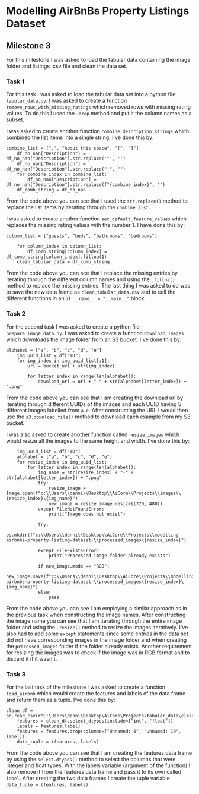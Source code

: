 # Modelling AirBnBs Property Listings Dataset

## Milestone 3
For this milestone I was asked to load the tabular data containing the image folder and listings .csv file and clean the data set.

### Task 1
For this task I was asked to load the tabular data set into a python file `tabular_data.py`. I was asked to create a function `remove_rows_with_missing_ratings` which removed rows with missing rating values. To do this I used the `.drop` method and put it the column names as a subset.

I was asked to create another function `combine_description_strings` which combined the list items into a single string. I've done this by:
```
combine_list = [",", "About this space", "[", "]"]
    df_no_nan["Description"] = df_no_nan["Description"].str.replace('"', '')
    df_no_nan["Description"] = df_no_nan["Description"].str.replace("'", "") 
    for combine_index in combine_list:   
        df_no_nan["Description"] = df_no_nan["Description"].str.replace(f"{combine_index}", "")         
    df_comb_string = df_no_nan
```
From the code above you can see that I used the `str.replace()` method to replace the list items by iterating through the `combine_list`.

I was asked to create another function `set_default_feature_values` which replaces the missing rating values with the number 1. I have done this by:
```
column_list = ["guests", "beds", "bathrooms", "bedrooms"]

    for column_index in column_list:
        df_comb_string[column_index] = df_comb_string[column_index].fillna(1)
    clean_tabular_data = df_comb_string
```
From the code above you can see that I replace the missing entries by iterating through the different column names and using the `.fillna()` method to replace the missing entries. The last thing I was asked to do was to save the new data frame as `clean_tabular_data.csv` and to call the different functions in an `if __name__ = "__main__"` block.

### Task 2
For the second task I was asked to create a python file `prepare_image_data.py`. I was asked to create a function `download_images` which downloads the image folder from an S3 bucket. I've done this by:
```
alphabet = ["a", "b", "c", "d", "e"]
    img_uuid_list = df["ID"]
    for img_index in img_uuid_list[:1]:
        url = bucket_url + str(img_index)

        for letter_index in range(len(alphabet)):
            download_url = url + "-" + str(alphabet[letter_index]) + ".png"
```
From the code above you can see that I am creating the download url by iterating through different UUIDs of the images and each UUID having 5 different images labelled from `a-e`. After constructing the URL I would then use the `s3.download_file()` method to download each example from my S3 bucket.

I was also asked to create another function called `resize_images` which would resize all the images to the same height and width. I've done this by:
```
    img_uuid_list = df["ID"]
    alphabet = ["a", "b", "c", "d", "e"]
    for resize_index in img_uuid_list:
        for letter_index in range(len(alphabet)):
            img_name = str(resize_index) + "-" + str(alphabet[letter_index]) + ".png"
            try:
                resize_image = Image.open(f"c:\\Users\\denni\\Desktop\\AiCore\\Projects\\images\\{resize_index}\{img_name}")
                new_image = resize_image.resize((720, 480))
            except FileNotFoundError:
                print("Image does not exist")

            try:
                os.mkdir(f"c:\\Users\\denni\\Desktop\\AiCore\\Projects\\modelling-airbnbs-property-listing-dataset-\\processed_images\{resize_index}")
            
            except FileExistsError:
                print("Processed image folder already exists")

            if new_image.mode == "RGB":
                new_image.save(f"c:\\Users\\denni\\Desktop\\AiCore\\Projects\\modelling-airbnbs-property-listing-dataset-\\processed_images\{resize_index}\{img_name}")
            else:
                pass
```
From the code above you can see I am employing a similar approach as in the previous task when constructing the image names. After constructing the image name you can see that I am iterating through the entire image folder and using the `.resize()` method to resize the images iteratively. I've also had to add some `except` statements since some entries in the data set did not have corresponding images in the image folder and when creating the `processed_images` folder if the folder already exists. Another requirement for resizing the images was to check if the image was in RGB format and to discard it if it wasn't.

### Task 3
For the last task of the milestone I was asked to create a function `load_airbnb` which would create the features and labels of the data frame and return them as a tuple. I've done this by:
```
clean_df = pd.read_csv(r"C:\Users\denni\Desktop\AiCore\Projects\tabular_data\clean_tabular_data.csv")
    features = clean_df.select_dtypes(include=["int", "float"])
    labels = features[label]
    features = features.drop(columns=["Unnamed: 0", "Unnamed: 19", label])
    data_tuple = (features, labels) 
```
From the code above you can see that I am creating the features data frame by using the `select.dtypes()` method to select the columns that were integer and float types. With the labels variable (argument of the function) I also remove it from the  features data frame and pass it to its own called `label`. After creating the two data frames I create the tuple variable `data_tuple = (features, labels)`.
